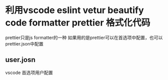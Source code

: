 # 利用vscode eslint vetur beautify code formatter prettier 格式化代码
prettier只是js formatter的一种
如果用的是prettier可以在首选项中配置，也可以prettier.json中配置
## user.josn
vscode 首选项用户配置